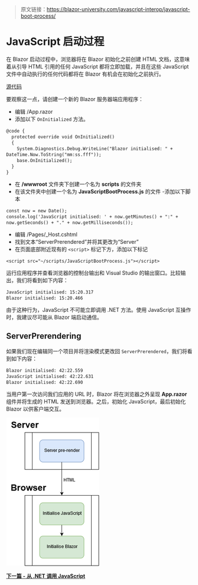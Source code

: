 > 原文链接：https://blazor-university.com/javascript-interop/javascript-boot-process/

# JavaScript 启动过程
在 Blazor 启动过程中，浏览器将在 Blazor 初始化之前创建 HTML 文档，这意味着从引导 HTML 引用的任何 JavaScript 都将立即加载，并且在这些 JavaScript 文件中自动执行的任何代码都将在 Blazor 有机会在初始化之前执行。

[源代码](https://github.com/mrpmorris/blazor-university/tree/master/src/JavaScriptInterop/JavaScriptBootProcess)

要观察这一点，请创建一个新的 Blazor 服务器端应用程序：

- 编辑 /App.razor
- 添加以下 `OnInitialized` 方法。

```
@code {
  protected override void OnInitialized()
  {
    System.Diagnostics.Debug.WriteLine("Blazor initialised: " + DateTime.Now.ToString("mm:ss.fff"));
    base.OnInitialized();
  }
}
```

- 在 **/wwwroot** 文件夹下创建一个名为 **scripts** 的文件夹
- 在该文件夹中创建一个名为 **JavaScriptBootProcess.js** 的文件
-添加以下脚本
```
const now = new Date();
console.log('JavaScript initialised: ' + now.getMinutes() + ":" + now.getSeconds() + "." + now.getMilliseconds());
```
- 编辑 /Pages/_Host.cshtml
- 找到文本“ServerPrerendered”并将其更改为“Server”
- 在页面底部附近现有的 `<script>` 标记下方，添加以下标记
```
<script src="~/scripts/JavaScriptBootProcess.js"></script>
```

运行应用程序并查看浏览器的控制台输出和 Visual Studio 的输出窗口。比较输出，我们将看到如下内容：

```
JavaScript initialised: 15:20.317
Blazor initialised: 15:20.466
```

由于这种行为，JavaScript 不可能立即调用 .NET 方法。使用 JavaScript 互操作时，我建议尽可能从 Blazor 端启动通信。

## ServerPrerendering
如果我们现在编辑同一个项目并将渲染模式更改回 `ServerPrerendered`，我们将看到如下内容：

```
Blazor initialised: 42:22.559
JavaScript initialised: 42:22.631
Blazor initialised: 42:22.690
```

当用户第一次访问我们应用的 URL 时，Blazor 将在浏览器之外呈现 **App.razor** 组件并将生成的 HTML 发送到浏览器。之后，初始化 JavaScript，最后初始化 Blazor 以供客户端交互。

![](JavaScriptBootProcessDiagram.png)

**[下一篇 - 从 .NET 调用 JavaScript](https://feiyun0112.github.io/blazor-university.zh-cn/javascript-interop/calling-javascript-from-dotnet/)**